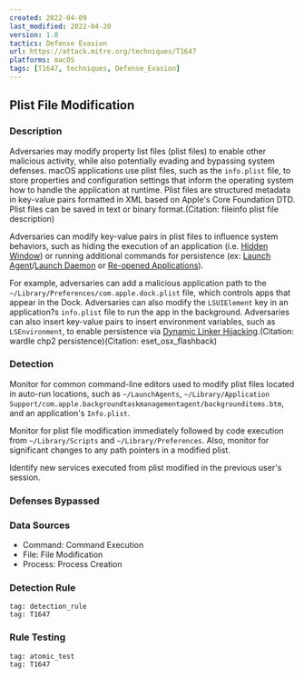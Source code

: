 ```yaml
---
created: 2022-04-09
last_modified: 2022-04-20
version: 1.0
tactics: Defense Evasion
url: https://attack.mitre.org/techniques/T1647
platforms: macOS
tags: [T1647, techniques, Defense_Evasion]
---
```


## Plist File Modification

### Description

Adversaries may modify property list files (plist files) to enable other malicious activity, while also potentially evading and bypassing system defenses. macOS applications use plist files, such as the <code>info.plist</code> file, to store properties and configuration settings that inform the operating system how to handle the application at runtime. Plist files are structured metadata in key-value pairs formatted in XML based on Apple's Core Foundation DTD. Plist files can be saved in text or binary format.(Citation: fileinfo plist file description) 

Adversaries can modify key-value pairs in plist files to influence system behaviors, such as hiding the execution of an application (i.e. [Hidden Window](https://attack.mitre.org/techniques/T1564/003)) or running additional commands for persistence (ex: [Launch Agent](https://attack.mitre.org/techniques/T1543/001)/[Launch Daemon](https://attack.mitre.org/techniques/T1543/004) or [Re-opened Applications](https://attack.mitre.org/techniques/T1547/007)).

For example, adversaries can add a malicious application path to the `~/Library/Preferences/com.apple.dock.plist` file, which controls apps that appear in the Dock. Adversaries can also modify the <code>LSUIElement</code> key in an application?s <code>info.plist</code> file  to run the app in the background. Adversaries can also insert key-value pairs to insert environment variables, such as <code>LSEnvironment</code>, to enable persistence via [Dynamic Linker Hijacking](https://attack.mitre.org/techniques/T1574/006).(Citation: wardle chp2 persistence)(Citation: eset_osx_flashback)

### Detection

Monitor for common command-line editors used to modify plist files located in auto-run locations, such as <code>\~/LaunchAgents</code>, <code>~/Library/Application Support/com.apple.backgroundtaskmanagementagent/backgrounditems.btm</code>, and an application's <code>Info.plist</code>. 

Monitor for plist file modification immediately followed by code execution from <code>\~/Library/Scripts</code> and <code>~/Library/Preferences</code>. Also, monitor for significant changes to any path pointers in a modified plist.

Identify new services executed from plist modified in the previous user's session. 

### Defenses Bypassed



### Data Sources

  - Command: Command Execution
  -  File: File Modification
  -  Process: Process Creation
### Detection Rule

```query
tag: detection_rule
tag: T1647
```

### Rule Testing

```query
tag: atomic_test
tag: T1647
```
